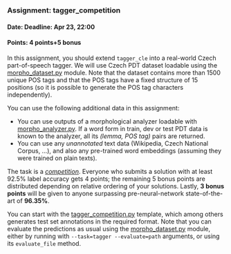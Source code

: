 ### Assignment: tagger_competition
#### Date: Deadline: Apr 23, 22:00
#### Points: 4 points+5 bonus

In this assignment, you should extend `tagger_cle`
into a real-world Czech part-of-speech tagger. We will use
Czech PDT dataset loadable using the [morpho_dataset.py](https://github.com/ufal/npfl138/tree/past-2324/labs/08/morpho_dataset.py)
module. Note that the dataset contains more than 1500 unique POS tags and that
the POS tags have a fixed structure of 15 positions (so it is possible to
generate the POS tag characters independently).

You can use the following additional data in this assignment:
- You can use outputs of a morphological analyzer loadable with
  [morpho_analyzer.py](https://github.com/ufal/npfl138/tree/past-2324/labs/08/morpho_analyzer.py).
  If a word form in train, dev or test PDT data is known to the analyzer,
  all its _(lemma, POS tag)_ pairs are returned.
- You can use any _unannotated_ text data (Wikipedia, Czech National Corpus, …),
  and also any pre-trained word embeddings (assuming they were trained on plain
  texts).

The task is a [_competition_](https://ufal.mff.cuni.cz/courses/npfl138/2324-summer#competitions).
Everyone who submits a solution with at least 92.5% label accuracy gets
4 points; the remaining 5 bonus points are distributed depending on relative ordering
of your solutions. Lastly, **3 bonus points** will be given to anyone surpassing
pre-neural-network state-of-the-art of **96.35%**.

You can start with the
[tagger_competition.py](https://github.com/ufal/npfl138/tree/past-2324/labs/08/tagger_competition.py)
template, which among others generates test set annotations in the required format. Note that
you can evaluate the predictions as usual using the [morpho_dataset.py](https://github.com/ufal/npfl138/tree/past-2324/labs/08/morpho_dataset.py)
module, either by running with `--task=tagger --evaluate=path` arguments, or using its
`evaluate_file` method.
